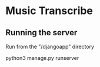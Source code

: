 # Music Transcribe

## Running the server
Run from the "/djangoapp" directory 
    
python3  manage.py runserver
